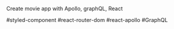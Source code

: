 Create movie app with Apollo, graphQL, React

#styled-component #react-router-dom #react-apollo #GraphQL